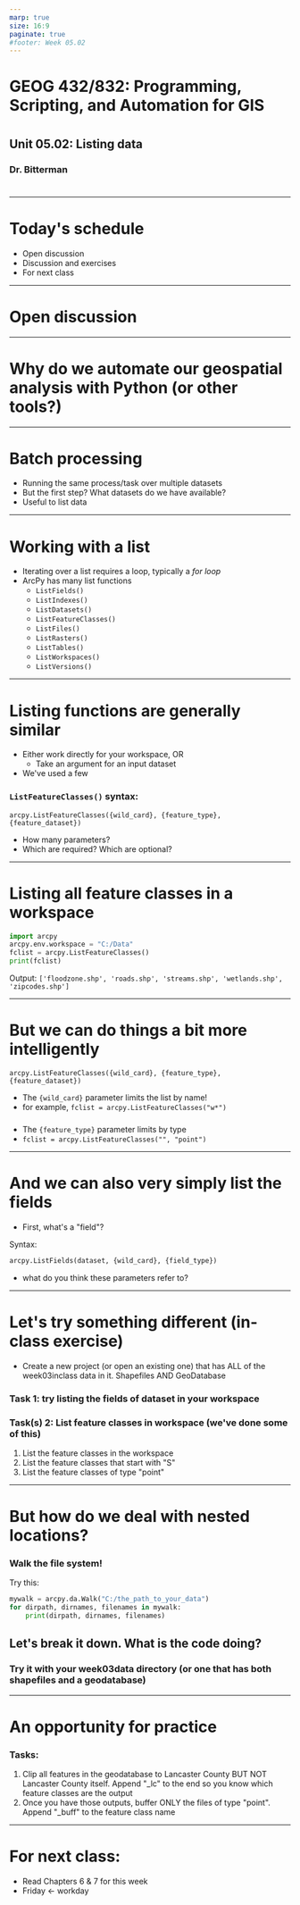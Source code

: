 ```yaml
---
marp: true
size: 16:9 
paginate: true
#footer: Week 05.02
---
```



# GEOG 432/832: Programming, Scripting, and Automation for GIS

#

## Unit 05.02: Listing data

### Dr. Bitterman

#

--- 

# Today's schedule

- Open discussion
- Discussion and exercises
- For next class

---

# Open discussion

---

# Why do we automate our geospatial analysis with Python (or other tools?)

---

# Batch processing

- Running the same process/task over multiple datasets
- But the first step? What datasets do we have available?
- Useful to list data

---

# Working with a list

- Iterating over a list requires a loop, typically a *for loop*
- ArcPy has many list functions
    - ```ListFields()```
    - ```ListIndexes()```
    - ```ListDatasets()```
    - ```ListFeatureClasses()```
    - ```ListFiles()```
    - ```ListRasters()```
    - ```ListTables()```
    - ```ListWorkspaces()```
    - ```ListVersions()```

---

# Listing functions are generally similar

- Either work directly for your workspace, OR
    - Take an argument for an input dataset
- We've used a few

### ```ListFeatureClasses()``` syntax:

```arcpy.ListFeatureClasses({wild_card}, {feature_type}, {feature_dataset})```

- How many parameters?
- Which are required? Which are optional?

---

# Listing all feature classes in a workspace

```python
import arcpy
arcpy.env.workspace = "C:/Data"
fclist = arcpy.ListFeatureClasses()
print(fclist)
```
Output:
```['floodzone.shp', 'roads.shp', 'streams.shp', 'wetlands.shp', 'zipcodes.shp']```

---

# But we can do things a bit more intelligently

```arcpy.ListFeatureClasses({wild_card}, {feature_type}, {feature_dataset})```

- The ```{wild_card}``` parameter limits the list by name!
- for example, ```fclist = arcpy.ListFeatureClasses("w*")```

### 

- The ```{feature_type}``` parameter limits by type
- ```fclist = arcpy.ListFeatureClasses("", "point")```

---

# And we can also very simply list the fields

- First, what's a "field"?

Syntax:

```python
arcpy.ListFields(dataset, {wild_card}, {field_type})
```
- what do you think these parameters refer to?

---

# Let's try something different (in-class exercise)

- Create a new project (or open an existing one) that has ALL of the week03inclass data in it. Shapefiles AND GeoDatabase

### Task 1: try listing the fields of dataset in your workspace

### Task(s) 2: List feature classes in workspace (we've done some of this)

1. List the feature classes in the workspace
2. List the feature classes that start with "S"
3. List the feature classes of type "point"

---

# But how do we deal with nested locations?

### Walk the file system!

Try this:

```python
mywalk = arcpy.da.Walk("C:/the_path_to_your_data")
for dirpath, dirnames, filenames in mywalk:
    print(dirpath, dirnames, filenames)
```

## Let's break it down. What is the code doing?

### Try it with your week03data directory (or one that has both shapefiles and a geodatabase)

---

# An opportunity for practice

### Tasks:
1. Clip all features in the geodatabase to Lancaster County BUT NOT Lancaster County itself. Append "_lc" to the end so you know which feature classes are the output
2. Once you have those outputs, buffer ONLY the files of type "point". Append "_buff" to the feature class name

---

# For next class:

- Read Chapters 6 & 7 for this week
- Friday <- workday



